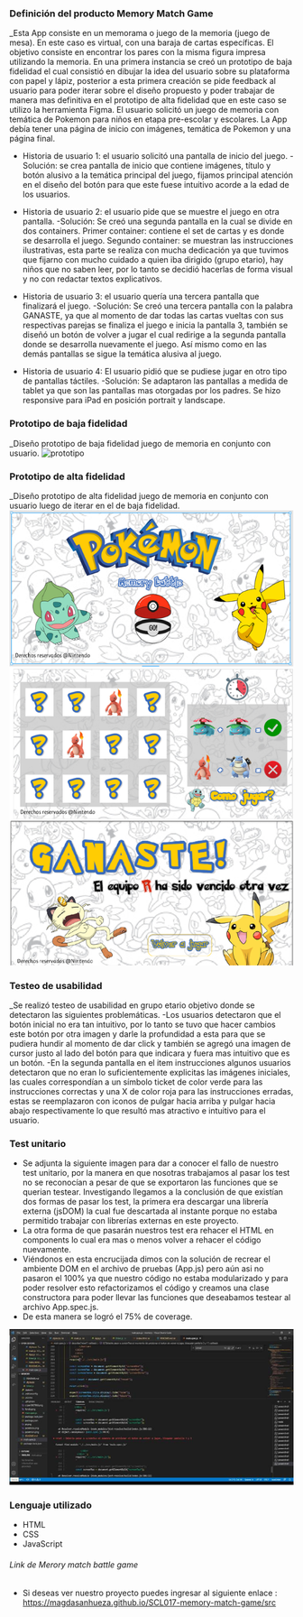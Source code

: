 
### Definición del producto Memory Match Game
_Esta App consiste en un memorama o juego de la memoria (juego de mesa). En este caso es virtual, con una baraja de cartas específicas. El objetivo consiste en encontrar los pares con la misma figura impresa utilizando la memoria.
En una primera instancia se creó un prototipo de baja fidelidad el cual consistió en dibujar la idea del usuario sobre su plataforma con papel y lápiz, posterior a esta primera creación se pide feedback al usuario para poder iterar sobre el diseño propuesto y poder trabajar de manera mas definitiva en el prototipo de alta fidelidad que en este caso se utilizo la herramienta Figma.
El usuario solicitó un juego de memoria con temática de Pokemon para niños en etapa pre-escolar y escolares.
La App debía tener una página de inicio con imágenes, temática de Pokemon y una página final.

- Historia de usuario 1: el usuario solicitó una pantalla de inicio del juego.
-Solución: se crea pantalla de inicio que contiene imágenes, título y botón alusivo a la temática principal del juego, fijamos principal atención en el diseño del botón para que este fuese intuitivo acorde a la edad de los usuarios.

- Historia de usuario 2: el usuario pide que se muestre el juego en otra pantalla.
-Solución: Se creó una segunda pantalla en la cual se divide en dos containers. 
    Primer container: contiene el set de cartas y es donde se desarrolla el juego.
    Segundo container: se muestran las instrucciones ilustrativas, esta parte se realiza con mucha dedicación ya que tuvimos que fijarno con mucho cuidado a quien iba dirigido (grupo etario), hay niños que no saben leer, por lo tanto se decidió hacerlas de forma visual y no con redactar textos explicativos.

- Historia de usuario 3: el usuario quería una tercera pantalla que finalizará el juego.
-Solución: Se creó una tercera pantalla con la palabra GANASTE, ya que al momento de dar todas las cartas vueltas con sus respectivas parejas se finaliza el juego e inicia la pantalla 3, también se diseñó un botón de volver a jugar el cual redirige a la segunda pantalla donde se desarrolla nuevamente el juego. Así mismo como en las demás pantallas se sigue la temática alusiva al juego.

- Historia de usuario 4: El usuario pidió que se pudiese jugar en otro tipo de pantallas táctiles.
-Solución: Se adaptaron las pantallas a medida de tablet ya que son las pantallas mas otorgadas por los padres. Se hizo responsive para iPad en posición portrait y landscape.

### Prototipo de baja fidelidad
_Diseño prototipo de baja fidelidad juego de memoria en conjunto con usuario.
![prototipo](https://github.com/nicolarabarca/SCL017-memory-match-game/blob/master/src/assets/prototipo%20de%20baja%20fidelidad.jpg)


### Prototipo de alta fidelidad
_Diseño prototipo de alta fidelidad juego de memoria en conjunto con usuario luego de iterar en el de baja fidelidad.
![prototipo](https://github.com/Magdasanhueza/SCL017-memory-match-game/blob/master/src/assets/prototipo%20alta%20fidelidad.png)



### Testeo de usabilidad
_Se realizó testeo de usabilidad en grupo etario objetivo donde se detectaron las siguientes problemáticas.
-Los usuarios detectaron que el botón inicial no era tan intuitivo, por lo tanto se tuvo que hacer cambios este botón por otra imagen y darle la profundidad a esta para que se pudiera hundir al momento de dar click y también se agregó una imagen de cursor justo al lado del botón para que indicara y fuera mas intuitivo que es un botón.
-En la segunda pantalla en el item instrucciones algunos usuarios detectaron que no eran lo suficientemente explicitas las imágenes iniciales, las cuales correspondían a un símbolo ticket de color verde para las instrucciones correctas y una X de color roja para las instrucciones erradas, estas se reemplazaron con iconos de pulgar hacia arriba y pulgar hacia abajo respectivamente lo que resultó mas atractivo e intuitivo para el usuario.


### Test unitario
- Se adjunta la siguiente imagen para dar a conocer el fallo de nuestro test unitario, por la manera en que nosotras trabajamos al pasar los test no se reconocían a pesar de que se exportaron las funciones que se querian testear. Investigando llegamos a la conclusión de que existían dos formas de pasar los test, la primera era descargar una librería externa (jsDOM) la cual fue descartada al instante porque no estaba permitido trabajar con librerías externas en este proyecto.
- La otra forma de que pasarán nuestros test era rehacer el HTML en components lo cual era mas o menos volver a rehacer el código nuevamente.
- Viéndonos en esta encrucijada dimos con la solución de recrear el ambiente DOM en el archivo de pruebas (App.js) pero aún asi no pasaron el 100% ya que nuestro código no estaba modularizado y para poder resolver esto refactorizamos el código y creamos una clase constructora para poder llevar las funciones que deseabamos testear al archivo App.spec.js. 
- De esta manera se logró el 75% de coverage.

![test](https://github.com/Magdasanhueza/SCL017-memory-match-game/blob/master/src/assets/Falla_test.jfif)

### Lenguaje utilizado

- HTML
- CSS
- JavaScript

###### Link de Merory match battle game
- Si deseas  ver  nuestro proyecto  puedes  ingresar al siguiente enlace : https://magdasanhueza.github.io/SCL017-memory-match-game/src
